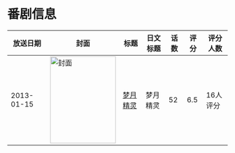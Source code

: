 # 番剧信息

|放送日期|封面|标题|日文标题|话数|评分|评分人数|
|---|---|---|---|---|---|---|
|2013-01-15|<img src="https://lain.bgm.tv/pic/cover/c/0a/8f/88734_2SAva.jpg" alt="封面" style="width:150px;height:200px;object-fit:cover;">|[梦月精灵](https://bangumi.tv/subject/88734)|梦月精灵|52|6.5|16人评分|
